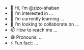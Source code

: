 - 👋 Hi, I’m @zizo-shaban
- 👀 I’m interested in ...
- 🌱 I’m currently learning ...
- 💞️ I’m looking to collaborate on ...
- 📫 How to reach me ...
- 😄 Pronouns: ...
- ⚡ Fun fact: ...

<!---
zizo-shaban/zizo-shaban is a ✨ special ✨ repository because its `README.md` (this file) appears on your GitHub profile.
You can click the Preview link to take a look at your changes.
--->
